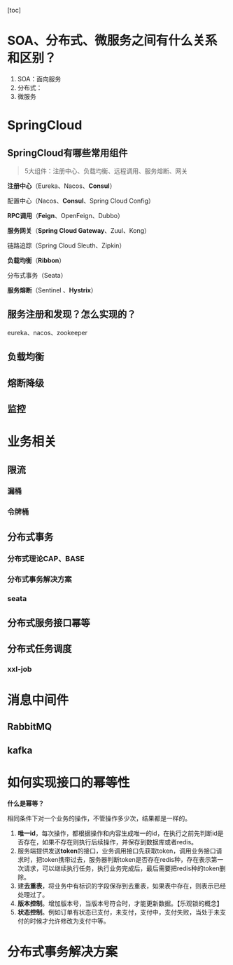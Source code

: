 [toc]



# SOA、分布式、微服务之间有什么关系和区别？

1. SOA：面向服务
2. 分布式：
3. 微服务

# SpringCloud

## SpringCloud有哪些常用组件

> 5大组件：注册中心、负载均衡、远程调用、服务熔断、网关

**注册中心**（Eureka、Nacos、**Consul**）

配置中心（Nacos、**Consul**、Spring Cloud Config）

**RPC调用**（**Feign**、OpenFeign、Dubbo）

**服务网关**（**Spring Cloud Gateway**、Zuul、Kong）

链路追踪（Spring Cloud Sleuth、Zipkin）

**负载均衡**（**Ribbon**）

分布式事务（Seata）

**服务熔断**（Sentinel 、**Hystrix**）

## 服务注册和发现？怎么实现的？

eureka、nacos、zookeeper



## 负载均衡



## 熔断降级



## 监控



# 业务相关

## 限流

### 漏桶

### 令牌桶

## 分布式事务

### 分布式理论CAP、BASE

### 分布式事务解决方案

### seata

## 分布式服务接口幂等



## 分布式任务调度

### xxl-job



# 消息中间件

## RabbitMQ

## kafka

# 如何实现接口的幂等性

**什么是幂等？**

相同条件下对一个业务的操作，不管操作多少次，结果都是一样的。

1. **唯一id**，每次操作，都根据操作和内容生成唯一的id，在执行之前先判断id是否存在，如果不存在则执行后续操作，并保存到数据库或者redis。
2. 服务端提供发送**token**的接口，业务调用接口先获取token，调用业务接口请求时，把token携带过去，服务器判断token是否存在redis种，存在表示第一次请求，可以继续执行任务，执行业务完成后，最后需要把redis种的token删除。
3. 建**去重表**，将业务中有标识的字段保存到去重表，如果表中存在，则表示已经处理过了。
4. **版本控制**。增加版本号，当版本号符合时，才能更新数据。【乐观锁的概念】
5. **状态控制**。例如订单有状态已支付，未支付，支付中，支付失败，当处于未支付的时候才允许修改为支付中等。

# 分布式事务解决方案


